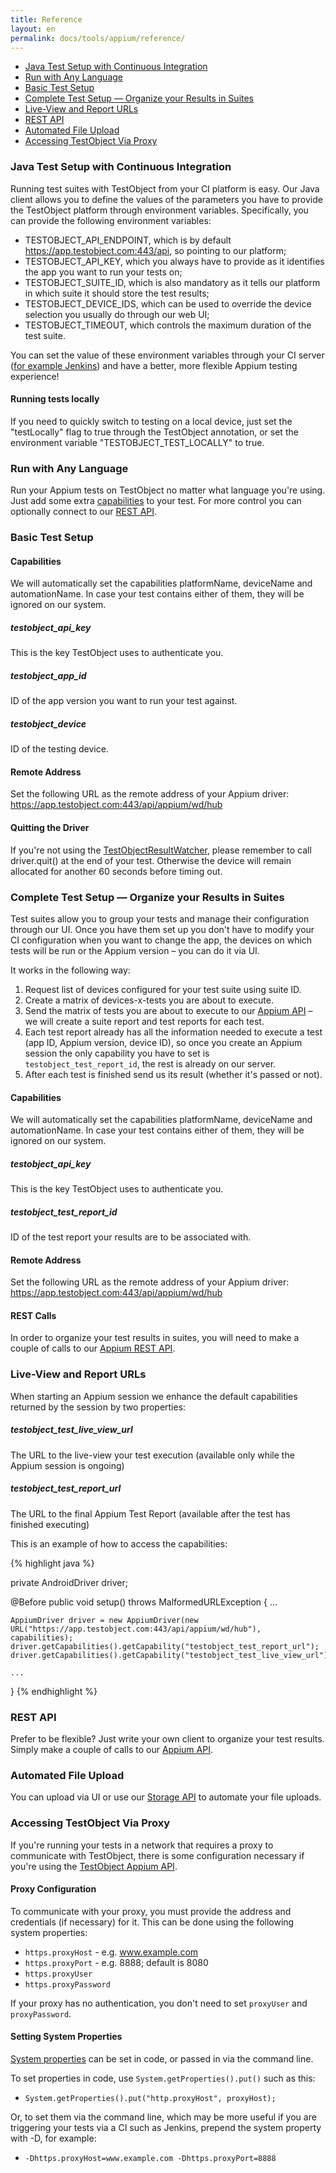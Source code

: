 ```yaml
---
title: Reference
layout: en
permalink: docs/tools/appium/reference/
---
```



<ul>
	<li><a href="#java-setup">Java Test Setup with Continuous Integration</a></li>
	<li><a href="#run-with-any-language">Run with Any Language</a></li>
	<li><a href="#basic-setup">Basic Test Setup</a></li>
	<li><a href="#suite-setup">Complete Test Setup &mdash; Organize your Results in Suites</a></li>
	<li><a href="#live-view-and-report-urls">Live-View and Report URLs</a></li>
	<li><a href="#rest-api">REST API</a></li>
	<li><a href="#automated-file-upload">Automated File Upload</a></li>
	<li><a href="#accessing-testobject-via-proxy">Accessing TestObject Via Proxy</a></li>
</ul>


<h3 id="java-setup">Java Test Setup with Continuous Integration</h3>

Running test suites with TestObject from your CI platform is easy. Our Java client allows you to define the values of the parameters you have to provide the TestObject platform through environment variables. Specifically, you can provide the following environment variables:

* TESTOBJECT_API_ENDPOINT, which is by default https://app.testobject.com:443/api, so pointing to our platform;
* TESTOBJECT_API_KEY, which you always have to provide as it identifies the app you want to run your tests on;
* TESTOBJECT_SUITE_ID, which is also mandatory as it tells our platform in which suite it should store the test results;
* TESTOBJECT_DEVICE_IDS, which can be used to override the device selection you usually do through our web UI;
* TESTOBJECT_TIMEOUT, which controls the maximum duration of the test suite.

You can set the value of these environment variables through your CI server (<a href="/docs/continuous-integration/appium-jenkins-gradle/">for example Jenkins</a>) and have a better, more flexible Appium testing experience!

<h4>Running tests locally</h4>
If you need to quickly switch to testing on a local device, just set the "testLocally" flag to true through the TestObject annotation, or set the environment variable "TESTOBJECT_TEST_LOCALLY" to true.


<h3 id="run-with-any-language">Run with Any Language</h3>

Run your Appium tests on TestObject no matter what language you're using. Just add some extra <a href="#general-test-setup">capabilities</a> to your test. For more control you can optionally connect to our <a href="/docs/api/appium">REST API</a>.


<h3 id="basic-setup">Basic Test Setup</h3>

<h4>Capabilities</h4>

We will automatically set the capabilities platformName, deviceName and automationName. In case your test contains either of them, they will be ignored on our system.


<h5>testobject_api_key</h5>

This is the key TestObject uses to authenticate you.


<h5>testobject_app_id</h5>

ID of the app version you want to run your test against.


<h5>testobject_device</h5>

ID of the testing device.


<h4>Remote Address</h4>

Set the following URL as the remote address of your Appium driver:<br>
https://app.testobject.com:443/api/appium/wd/hub


<h4>Quitting the Driver</h4>

If you're not using the <a href="/docs/tools/appium/setup">TestObjectResultWatcher</a>, please remember to call driver.quit() at the end of your test. Otherwise the device will remain allocated for another 60 seconds before timing out.


<h3 id="suite-setup">Complete Test Setup &mdash; Organize your Results in Suites</h3>

Test suites allow you to group your tests and manage their configuration through our UI. Once you have them set up you don't have to modify your CI configuration when you want to change the app, the devices on which tests will be run or the Appium version &ndash; you can do it via UI.

It works in the following way:

1. Request list of devices configured for your test suite using suite ID.
2. Create a matrix of devices-x-tests you are about to execute.
3. Send the matrix of tests you are about to execute to our <a href="/docs/api/appium">Appium API</a> &ndash; we will create a suite report and test reports for each test.
4. Each test report already has all the information needed to execute a test (app ID, Appium version, device ID), so once you create an Appium session the only capability you have to set is `testobject_test_report_id`, the rest is already on our server.
5. After each test is finished send us its result (whether it's passed or not).


<h4>Capabilities</h4>

We will automatically set the capabilities platformName, deviceName and automationName. In case your test contains either of them, they will be ignored on our system.


<h5>testobject_api_key</h5>

This is the key TestObject uses to authenticate you.


<h5>testobject_test_report_id</h5>

ID of the test report your results are to be associated with.


<h4>Remote Address</h4>

Set the following URL as the remote address of your Appium driver:<br>
https://app.testobject.com:443/api/appium/wd/hub


<h4>REST Calls</h4>

In order to organize your test results in suites, you will need to make a couple of calls to our <a href="/docs/api/appium">Appium REST API</a>.


<h3>Live-View and Report URLs</h3>

When starting an Appium session we enhance the default capabilities returned by the session by two properties:


<h5>testobject_test_live_view_url</h5>

The URL to the live-view your test execution (available only while the Appium session is ongoing)


<h5>testobject_test_report_url</h5>

The URL to the final Appium Test Report (available after the test has finished executing)


This is an example of how to access the capabilities:

{% highlight java %}

private AndroidDriver driver;

@Before
public void setup() throws MalformedURLException {
	...

	AppiumDriver driver = new AppiumDriver(new URL("https://app.testobject.com:443/api/appium/wd/hub"), capabilities);
	driver.getCapabilities().getCapability("testobject_test_report_url");
	driver.getCapabilities().getCapability("testobject_test_live_view_url");

	...
}
{% endhighlight %}


<h3 id="rest-api">REST API</h3>

Prefer to be flexible? Just write your own client to organize your test results. Simply make a couple of calls to our <a href="/docs/api/appium">Appium API</a>.


<h3 id="automated-file-upload">Automated File Upload</h3>

You can upload via UI or use our <a href="/docs/api/storage">Storage API</a> to automate your file uploads.


<h3 id="accessing-testobject-via-proxy">Accessing TestObject Via Proxy</h3>

If you're running your tests in a network that requires a proxy to communicate with TestObject, there is some configuration
necessary if you're using the [TestObject Appium API](https://github.com/testobject/testobject-appium-java-api).

<h4>Proxy Configuration</h4>

To communicate with your proxy, you must provide the address and credentials (if necessary) for it. This can be done using
the following system properties:

* `https.proxyHost` - e.g. www.example.com
* `https.proxyPort` - e.g. 8888; default is 8080
* `https.proxyUser`
* `https.proxyPassword`

If your proxy has no authentication, you don't need to set `proxyUser` and `proxyPassword`.

<h4>Setting System Properties</h4>

[System properties](https://docs.oracle.com/javase/tutorial/essential/environment/sysprop.html) can be set in code, or
passed in via the command line.

To set properties in code, use `System.getProperties().put()` such as this:

* `System.getProperties().put("http.proxyHost", proxyHost);`

Or, to set them via the command line, which may be more useful if you are triggering your tests via a CI such as Jenkins,
prepend the system property with -D, for example:

* `-Dhttps.proxyHost=www.example.com -Dhttps.proxyPort=8888`